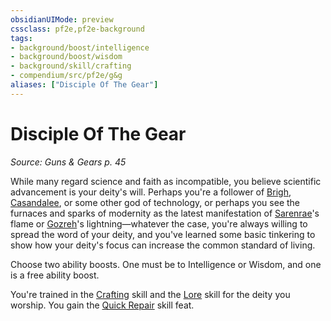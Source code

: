 ```yaml
---
obsidianUIMode: preview
cssclass: pf2e,pf2e-background
tags:
- background/boost/intelligence
- background/boost/wisdom
- background/skill/crafting
- compendium/src/pf2e/g&g
aliases: ["Disciple Of The Gear"]
---
```

# Disciple Of The Gear
*Source: Guns & Gears p. 45*  

While many regard science and faith as incompatible, you believe scientific advancement is your deity's will. Perhaps you're a follower of [Brigh](brigh-logm.md), [Casandalee](casandalee-logm.md), or some other god of technology, or perhaps you see the furnaces and sparks of modernity as the latest manifestation of [Sarenrae](sarenrae.md)'s flame or [Gozreh](gozreh.md)'s lightning—whatever the case, you're always willing to spread the word of your deity, and you've learned some basic tinkering to show how your deity's focus can increase the common standard of living.

Choose two ability boosts. One must be to Intelligence or Wisdom, and one is a free ability boost.

You're trained in the [Crafting](skills.md#Crafting) skill and the [Lore](skills.md#Lore) skill for the deity you worship. You gain the [Quick Repair](quick-repair.md) skill feat.